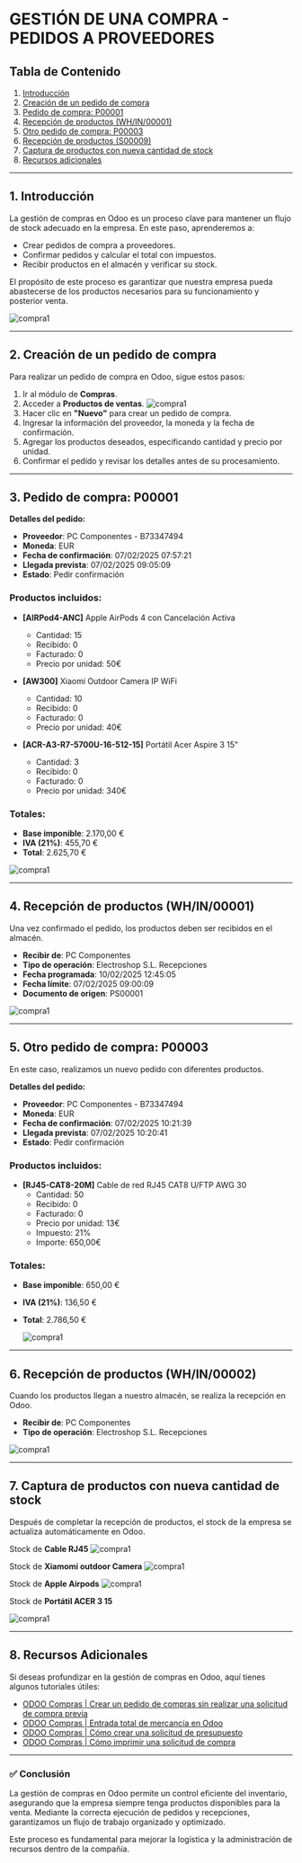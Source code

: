 #  GESTIÓN DE UNA COMPRA - PEDIDOS A PROVEEDORES  

## Tabla de Contenido  

1. [Introducción](#1-introducción)  
2. [Creación de un pedido de compra](#2-creación-de-un-pedido-de-compra)  
3. [Pedido de compra: P00001](#3-pedido-de-compra-p00001)  
4. [Recepción de productos (WH/IN/00001)](#4-recepción-de-productos-whin00001)  
5. [Otro pedido de compra: P00003](#5-otro-pedido-de-compra-p00003)  
6. [Recepción de productos (S00009)](#6-recepción-de-productos-s00009)  
7. [Captura de productos con nueva cantidad de stock](#7-captura-de-productos-con-nueva-cantidad-de-stock)  
8. [Recursos adicionales](#8-recursos-adicionales)  

---

## 1. Introducción  

La gestión de compras en Odoo es un proceso clave para mantener un flujo de stock adecuado en la empresa. En este paso, aprenderemos a:  

- Crear pedidos de compra a proveedores.  
- Confirmar pedidos y calcular el total con impuestos.  
- Recibir productos en el almacén y verificar su stock.  

El propósito de este proceso es garantizar que nuestra empresa pueda abastecerse de los productos necesarios para su funcionamiento y posterior venta.  


![compra1](/site/img/compra1.png)



---

## 2. Creación de un pedido de compra  

Para realizar un pedido de compra en Odoo, sigue estos pasos:  

1. Ir al módulo de **Compras**.  
2. Acceder a **Productos de ventas**. 
   ![compra1](/site/img/compra0.png)
4. Hacer clic en **"Nuevo"** para crear un pedido de compra.  
5. Ingresar la información del proveedor, la moneda y la fecha de confirmación.  
6. Agregar los productos deseados, especificando cantidad y precio por unidad.  
7. Confirmar el pedido y revisar los detalles antes de su procesamiento.  

---

## 3. Pedido de compra: P00001  

**Detalles del pedido:**  

- **Proveedor**: PC Componentes - B73347494  
- **Moneda**: EUR  
- **Fecha de confirmación**: 07/02/2025 07:57:21  
- **Llegada prevista**: 07/02/2025 09:05:09  
- **Estado**: Pedir confirmación  

### Productos incluidos:  

- **[AIRPod4-ANC]** Apple AirPods 4 con Cancelación Activa  
  - Cantidad: 15  
  - Recibido: 0  
  - Facturado: 0  
  - Precio por unidad: 50€  

- **[AW300]** Xiaomi Outdoor Camera IP WiFi  
  - Cantidad: 10  
  - Recibido: 0  
  - Facturado: 0  
  - Precio por unidad: 40€  

- **[ACR-A3-R7-5700U-16-512-15]** Portátil Acer Aspire 3 15"  
  - Cantidad: 3  
  - Recibido: 0  
  - Facturado: 0  
  - Precio por unidad: 340€  

### Totales:  

- **Base imponible**: 2.170,00 €  
- **IVA (21%)**: 455,70 €  
- **Total**: 2.625,70 €  

![compra1](/site/img/compra3.png)

---

## 4. Recepción de productos (WH/IN/00001)  

Una vez confirmado el pedido, los productos deben ser recibidos en el almacén.  

- **Recibir de**: PC Componentes  
- **Tipo de operación**: Electroshop S.L. Recepciones  
- **Fecha programada**: 10/02/2025 12:45:05  
- **Fecha límite**: 07/02/2025 09:00:09  
- **Documento de origen**: PS00001  

![compra1](/site/img/WH-IN-00001.png) 

---

## 5. Otro pedido de compra: P00003  

En este caso, realizamos un nuevo pedido con diferentes productos.  

**Detalles del pedido:**  

- **Proveedor**: PC Componentes - B73347494  
- **Moneda**: EUR  
- **Fecha de confirmación**: 07/02/2025 10:21:39  
- **Llegada prevista**: 07/02/2025 10:20:41  
- **Estado**: Pedir confirmación  

### Productos incluidos:  

- **[RJ45-CAT8-20M]** Cable de red RJ45 CAT8 U/FTP AWG 30  
  - Cantidad: 50  
  - Recibido: 0  
  - Facturado: 0  
  - Precio por unidad: 13€  
  - Impuesto: 21%  
  - Importe: 650,00€  

### Totales:  

- **Base imponible**: 650,00 €  
- **IVA (21%)**: 136,50 €  
- **Total**: 2.786,50 €  

  ![compra1](/site/img/compra4.png)

---

## 6. Recepción de productos (WH/IN/00002)  

Cuando los productos llegan a nuestro almacén, se realiza la recepción en Odoo.  

- **Recibir de**: PC Componentes  
- **Tipo de operación**: Electroshop S.L. Recepciones  

![compra1](/site/img/WH-IN-00001.png) 

---

## 7. Captura de productos con nueva cantidad de stock  

Después de completar la recepción de productos, el stock de la empresa se actualiza automáticamente en Odoo.  

Stock de **Cable RJ45**
![compra1](/site/img/compra5.png)

Stock de **Xiamomi outdoor Camera**
![compra1](/site/img/compra6.png)

Stock de **Apple Airpods**
![compra1](/site/img/compra7.png)

Stock de **Portátil ACER 3 15**

![compra1](/site/img/compra8.png)  



---

## 8. Recursos Adicionales  

Si deseas profundizar en la gestión de compras en Odoo, aquí tienes algunos tutoriales útiles:  

- [ODOO Compras | Crear un pedido de compras sin realizar una solicitud de compra previa](https://www.youtube.com/watch?v=GepL1n_iAm8)  
- [ODOO Compras | Entrada total de mercancía en Odoo](https://www.youtube.com/watch?v=B9H3Ere0Scg)  
- [ODOO Compras | Cómo crear una solicitud de presupuesto](https://www.youtube.com/watch?v=JaqXeini4gY)  
- [ODOO Compras | Cómo imprimir una solicitud de compra](https://www.youtube.com/watch?v=yZr_knHGLKQ)  

---

### ✅ Conclusión  

La gestión de compras en Odoo permite un control eficiente del inventario, asegurando que la empresa siempre tenga productos disponibles para la venta. Mediante la correcta ejecución de pedidos y recepciones, garantizamos un flujo de trabajo organizado y optimizado.  

Este proceso es fundamental para mejorar la logística y la administración de recursos dentro de la compañía. 
